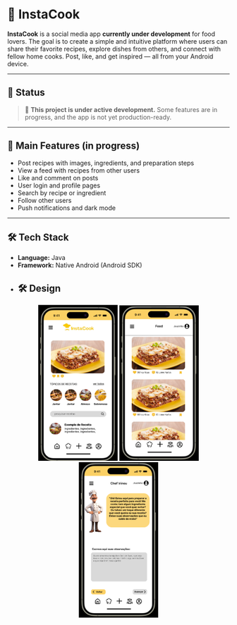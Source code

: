 # 📱 InstaCook

**InstaCook** is a social media app **currently under development** for food lovers. The goal is to create a simple and intuitive platform where users can share their favorite recipes, explore dishes from others, and connect with fellow home cooks. Post, like, and get inspired — all from your Android device.

---

## 🚧 Status

> 🚀 **This project is under active development.** Some features are in progress, and the app is not yet production-ready.

---

## 🎯 Main Features (in progress)

- Post recipes with images, ingredients, and preparation steps  
- View a feed with recipes from other users  
- Like and comment on posts  
- User login and profile pages  
- Search by recipe or ingredient  
- Follow other users  
- Push notifications and dark mode  

---

## 🛠 Tech Stack

- **Language:** Java  
- **Framework:** Native Android (Android SDK)  
- ## 🛠 Design
<p align="center">
  <img src="assets/home.png" width="180" alt=" Preview 1" />
  <img src="assets/feed.png" width="180" alt=" Preview 2" />
  <img src="assets/chefAI.png" width="180" alt=" Preview 3" />
</p>
